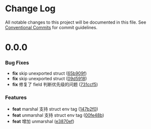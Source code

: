 # Change Log

All notable changes to this project will be documented in this file.
See [Conventional Commits](https://conventionalcommits.org) for commit guidelines.



# 0.0.0

### Bug Fixes

* **fix** skip unexported struct ([65b909f](https://github.com/tangx/envutils/commit/65b909f3890891b61441d497b673264a40570fe8))
* **fix** skip unexported struct ([09d5918](https://github.com/tangx/envutils/commit/09d59181b0575bb357d337d5a843ff094d391cd7))
* **fix** 修复了 field 判断优先级的问题 ([731ccf5](https://github.com/tangx/envutils/commit/731ccf5efb78e1f0e3e16331ce550a341ed647ce))


### Features

* **feat** marshal 支持 struct env tag ([147b2f0](https://github.com/tangx/envutils/commit/147b2f0fe73e3ecae95daa76e736495680585b80))
* **feat** unmarshal 支持 struct env tag ([00fe48b](https://github.com/tangx/envutils/commit/00fe48b718652894397e38747951f50edb0a75fd))
* **feat** 增加 unmarshal ([e3870ef](https://github.com/tangx/envutils/commit/e3870ef5013e25dea5c596702f535247e0b5b085))
